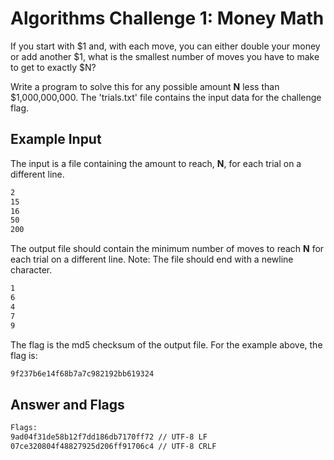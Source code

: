 # Algorithms Challenge 1: Money Math

If you start with $1 and, with each move, you can either double your money or add another $1, what is the smallest number of moves you have to make to get to exactly $N?

Write a program to solve this for any possible amount **N** less than $1,000,000,000. The 'trials.txt' file contains the input data for the challenge flag.

## Example Input

The input is a file containing the amount to reach, **N**, for each trial on a different line.

```txt
2
15
16
50
200
```

The output file should contain the minimum number of moves to reach **N** for each trial on a different line. Note: The file should end with a newline character.

```txt
1
6
4
7
9

```

The flag is the md5 checksum of the output file. For the example above, the flag is:

```txt
9f237b6e14f68b7a7c982192bb619324
```

## Answer and Flags

```txt
Flags:
9ad04f31de58b12f7dd186db7170ff72 // UTF-8 LF
07ce320804f48827925d206ff91706c4 // UTF-8 CRLF
```
